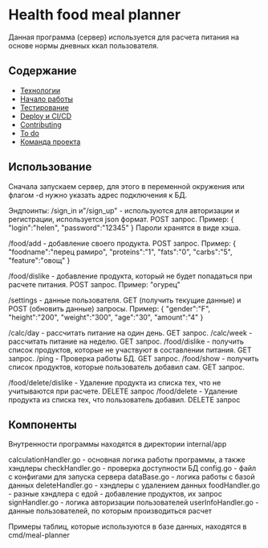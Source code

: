 # Health food meal planner
Данная программа (сервер) используется для расчета питания на основе нормы дневных ккал пользователя.

## Содержание
- [Технологии](#технологии)
- [Начало работы](#начало-работы)
- [Тестирование](#тестирование)
- [Deploy и CI/CD](#deploy-и-ci/cd)
- [Contributing](#contributing)
- [To do](#to-do)
- [Команда проекта](#команда-проекта)


## Использование
Сначала запускаем сервер, для этого в переменной окружения или флагом -d нужно указать адрес подключения к БД.

Эндпоинты:
/sign_in и"/sign_up" - используются для авторизации и регистрации, используется json формат. POST запрос.
Пример: { "login":"helen", "password":"12345" }
Пароли хранятся в виде хэша.

/food/add - добавление своего продукта. POST запрос.
Пример: { "foodname":"перец рамиро",
"proteins":"1",
"fats":"0",
"carbs":"5",
"feature":"овощ"
}

/food/dislike - добавление продукта, который не будет попадаться при расчете питания. POST запрос.
Пример: "огурец"

/settings - данные пользователя. GET (получить текущие данные) и POST (обновить данные) запросы.
Пример:
{ 
"gender":"F",
"height":"200",
"weight":"300",
"age":"30",
"amount":"4" 
 }

/calc/day - рассчитать питание на один день. GET запрос.
/calc/week - рассчитать питание на неделю. GET запрос.
/food/dislike - получить список продуктов, которые не участвуют в составлении питания. GET запрос.
/ping - Проверка работы БД. GET запрос.
/food/show - получить список продуктов, которые пользователь добавил сам. GET запрос.

/food/delete/dislike - Удаление продукта из списка тех, что не учитываются при расчете. DELETE запрос
/food/delete - Удаление продукта из списка тех, что пользователь добавил. DELETE запрос

## Компоненты
Внутренности программы находятся в директории internal/app

calculationHandler.go - основная логика работы программы, а также хэндлеры
checkHandler.go - проверка доступности БД
config.go - файл с конфигами для запуска сервера
dataBase.go - логика работы с базой данных
deleteHandler.go - хэндлеры с удалением данных
foodHandler.go - разные хэндлера с едой - добавление продуктов, их запрос
signHandler.go - логика авторизации пользователей
userInfoHandler.go - данные пользователей, по которым производиться расчет

Примеры таблиц, которые используются в базе данных, находятся в cmd/meal-planner





